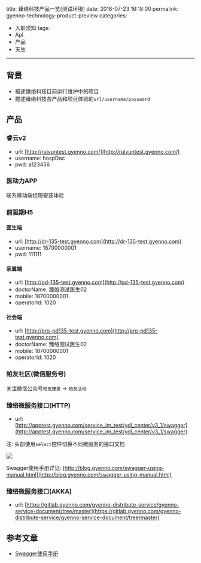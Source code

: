 title: 臻络科技产品一览(测试环境)
date: 2018-07-23 16:18:00
permalink: gyenno-technology-product-preview
categories: 
- 入职须知
tags:
- Api
- 产品
- 天生
---


## 背景

* 描述臻络科技目前运行维护中的项目
* 描述臻络科技各产品和项目体验的`url/username/password`

## 产品

### 睿云v2

* url: [http://ruiyuntest.gyenno.com/](http://ruiyuntest.gyenno.com/)
* username: hospDoc
* pwd: a123456

### 医动力APP

联系移动端经理安装体验

### 前驱期H5

#### 医生端

* url: [http://dr-135-test.gyenno.com](http://dr-135-test.gyenno.com)
* username: 18700000001
* pwd: 111111

<!--more-->

#### 家属端

* url: [http://pd-135-test.gyenno.com](http://pd-135-test.gyenno.com)
* doctorName: 臻络测试医生02
* mobile: 18700000001
* operatorId: 1020

#### 社会端

* url: [http://pro-pd135-test.gyenno.com](http://pro-pd135-test.gyenno.com)
* doctorName: 臻络测试医生02
* mobile: 18700000001
* operatorId: 1020


### 帕友社区(微信服务号)

关注微信公众号`帕友臻爱` → `帕友活动`

### 臻络微服务接口(HTTP)

* url: [http://apptest.gyenno.com/service_im_test/ydl_center/v3_1/swagger](http://apptest.gyenno.com/service_im_test/ydl_center/v3_1/swagger)

注: 头部使用`select`控件切换不同微服务的接口文档

![](images/swagger/s6.png)

Swagger使用手册详见: [http://blog.gyenno.com/swagger-using-manual.html](http://blog.gyenno.com/swagger-using-manual.html)

### 臻络微服务接口(AKKA)

* url: [https://gitlab.gyenno.com/gyenno-distribute-service/gyenno-service-document/tree/master](https://gitlab.gyenno.com/gyenno-distribute-service/gyenno-service-document/tree/master)

## 参考文章

* [Swagger使用手册](http://blog.gyenno.com/swagger-using-manual.html)